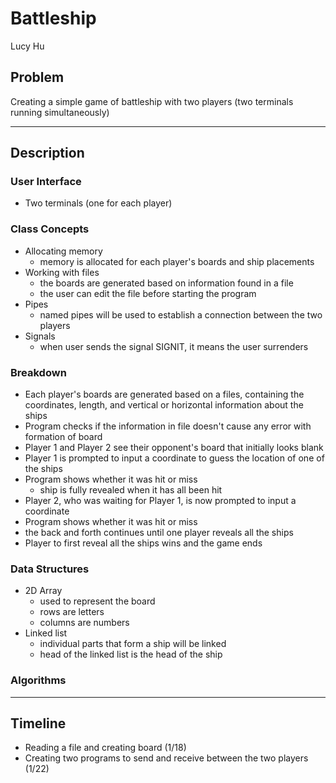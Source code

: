 # Battleship
Lucy Hu

## Problem
Creating a simple game of battleship with two players (two terminals running simultaneously)

---

## Description
### User Interface 
- Two terminals (one for each player)

### Class Concepts
- Allocating memory
  - memory is allocated for each player's boards and ship placements
- Working with files
  - the boards are generated based on information found in a file
  - the user can edit the file before starting the program 
- Pipes
  - named pipes will be used to establish a connection between the two players
- Signals
  - when user sends the signal SIGNIT, it means the user surrenders

### Breakdown
- Each player's boards are generated based on a files, containing the coordinates, length, and vertical or horizontal information about the ships
- Program checks if the information in file doesn't cause any error with formation of board
- Player 1 and Player 2 see their opponent's board that initially looks blank
- Player 1 is prompted to input a coordinate to guess the location of one of the ships
- Program shows whether it was hit or miss
  - ship is fully revealed when it has all been hit
- Player 2, who was waiting for Player 1, is now prompted to input a coordinate 
- Program shows whether it was hit or miss
- the back and forth continues until one player reveals all the ships
- Player to first reveal all the ships wins and the game ends

### Data Structures
- 2D Array
  - used to represent the board
  - rows are letters
  - columns are numbers
- Linked list
  - individual parts that form a ship will be linked
  - head of the linked list is the head of the ship

### Algorithms

---

## Timeline
- Reading a file and creating board (1/18)
- Creating two programs to send and receive between the two players (1/22)
